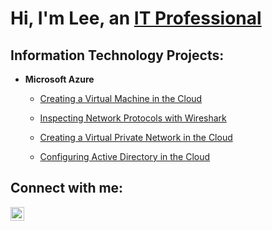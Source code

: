 <h1>Hi, I'm Lee, an <a href="https://www.linkedin.com/in/leepenya">IT Professional</a></h1>

<h2> Information Technology Projects:</h2>

- <b>Microsoft Azure</b>

  - [Creating a Virtual Machine in the Cloud](https://github.com/leepenya/azure-vm)

  - [Inspecting Network Protocols with Wireshark](https://github.com/leepenya/azure-ws)

  - [Creating a Virtual Private Network in the Cloud](https://github.com/leepenya/azure-vpn)
  
  - [Configuring Active Directory in the Cloud](https://github.com/leepenya/configure-ad)

<h2> Connect with me:</h2>

[<img align="left" alt="Lee | LinkedIn" width="22px" src="https://cdn.jsdelivr.net/npm/simple-icons@v3/icons/linkedin.svg" />][linkedin]


[linkedin]: https://linkedin.com/in/leepenya

